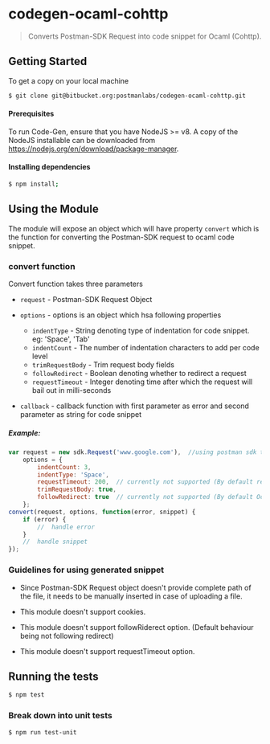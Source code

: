 # codegen-ocaml-cohttp

> Converts Postman-SDK Request into code snippet for Ocaml (Cohttp).

## Getting Started
To get a copy on your local machine
```bash
$ git clone git@bitbucket.org:postmanlabs/codegen-ocaml-cohttp.git
```

#### Prerequisites
To run Code-Gen, ensure that you have NodeJS >= v8. A copy of the NodeJS installable can be downloaded from https://nodejs.org/en/download/package-manager.

#### Installing dependencies
```bash
$ npm install;
```

## Using the Module
The module will expose an object which will have property `convert` which is the function for converting the Postman-SDK request to ocaml code snippet.

### convert function
Convert function takes three parameters

* `request` - Postman-SDK Request Object

* `options` - options is an object which hsa following properties
    * `indentType` - String denoting type of indentation for code snippet. eg: 'Space', 'Tab'
    * `indentCount` - The number of indentation characters to add per code level
    * `trimRequestBody` - Trim request body fields
    * `followRedirect` - Boolean denoting whether to redirect a request 
    * `requestTimeout` - Integer denoting time after which the request will bail out in milli-seconds

* `callback` - callback function with first parameter as error and second parameter as string for code snippet

##### Example:
```js
var request = new sdk.Request('www.google.com'),  //using postman sdk to create request  
    options = {
        indentCount: 3,
        indentType: 'Space',
        requestTimeout: 200,  // currently not supported (By default request will never bail out in Ocaml)
        trimRequestBody: true,
        followRedirect: true  // currently not supported (By default Ocaml will follow redirect.)
    };
convert(request, options, function(error, snippet) {
    if (error) {
        //  handle error
    }
    //  handle snippet
});
```
### Guidelines for using generated snippet

* Since Postman-SDK Request object doesn't provide complete path of the file, it needs to be manually inserted in case of uploading a file.

* This module doesn't support cookies.

* This module doesn't support followRiderect option. (Default behaviour being not following redirect)

* This module doesn't support requestTimeout option.

## Running the tests

```bash
$ npm test
```

### Break down into unit tests

```bash
$ npm run test-unit
```